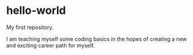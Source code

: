 # hello-world
My first repository.

I am teaching myself some coding basics in the hopes of creating a new and exciting career path for myself.
